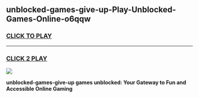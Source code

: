 
## unblocked-games-give-up-Play-Unblocked-Games-Online-o6qqw
<h3>
<a href="https://premium76.site?title=unblocked-games-give-up&ref=24A">CLICK TO PLAY</a></h3>
<hr>

<h3>
<a href="https://premium76.site?title=unblocked-games-give-up&ref=24A">CLICK 2 PLAY</a>
  
</h3>

<a href="https://premium76.site?title=unblocked-games-give-up&ref=24A"><img src="https://clearcache.store/games.png"></a>


**unblocked-games-give-up games unblocked: Your Gateway to Fun and Accessible Online Gaming**
